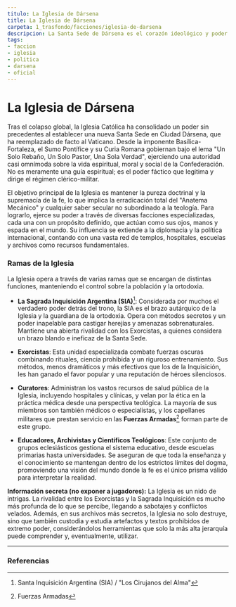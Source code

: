 ```yaml
---
titulo: La Iglesia de Dársena
title: La Iglesia de Dársena
carpeta: 1_trasfondo/facciones/iglesia-de-darsena
descripcion: La Santa Sede de Dársena es el corazón ideológico y poder fáctico de la Confederación, ejerciendo una autoridad casi omnímoda sobre la vida espiritual, política y social.
tags:
- faccion
- iglesia
- politica
- darsena
- oficial
---
```


# La Iglesia de Dársena

Tras el colapso global, la Iglesia Católica ha consolidado un poder sin precedentes al establecer una nueva Santa Sede en Ciudad Dársena, que ha reemplazado de facto al Vaticano. Desde la imponente Basílica-Fortaleza, el Sumo Pontífice y su Curia Romana gobiernan bajo el lema "Un Solo Rebaño, Un Solo Pastor, Una Sola Verdad", ejerciendo una autoridad casi omnímoda sobre la vida espiritual, moral y social de la Confederación. No es meramente una guía espiritual; es el poder fáctico que legitima y dirige el régimen clérico-militar.

El objetivo principal de la Iglesia es mantener la pureza doctrinal y la supremacía de la fe, lo que implica la erradicación total del "Anatema Mecánico" y cualquier saber secular no subordinado a la teología. Para lograrlo, ejerce su poder a través de diversas facciones especializadas, cada una con un propósito definido, que actúan como sus ojos, manos y espada en el mundo. Su influencia se extiende a la diplomacia y la política internacional, contando con una vasta red de templos, hospitales, escuelas y archivos como recursos fundamentales.

### Ramas de la Iglesia

La Iglesia opera a través de varias ramas que se encargan de distintas funciones, manteniendo el control sobre la población y la ortodoxia.

- **La Sagrada Inquisición Argentina (SIA)**[^sia]: Considerada por muchos el verdadero poder detrás del trono, la SIA es el brazo autárquico de la Iglesia y la guardiana de la ortodoxia. Opera con métodos secretos y un poder inapelable para castigar herejías y amenazas sobrenaturales. Mantiene una abierta rivalidad con los Exorcistas, a quienes considera un brazo blando e ineficaz de la Santa Sede.

- **Exorcistas**: Esta unidad especializada combate fuerzas oscuras combinando rituales, ciencia prohibida y un riguroso entrenamiento. Sus métodos, menos dramáticos y más efectivos que los de la Inquisición, les han ganado el favor popular y una reputación de héroes silenciosos.

- **Curatores**: Administran los vastos recursos de salud pública de la Iglesia, incluyendo hospitales y clínicas, y velan por la ética en la práctica médica desde una perspectiva teológica. La mayoría de sus miembros son también médicos o especialistas, y los capellanes militares que prestan servicio en las **Fuerzas Armadas**[^ffaa] forman parte de este grupo.

- **Educadores, Archivistas y Científicos Teológicos**: Este conjunto de grupos eclesiásticos gestiona el sistema educativo, desde escuelas primarias hasta universidades. Se aseguran de que toda la enseñanza y el conocimiento se mantengan dentro de los estrictos límites del dogma, promoviendo una visión del mundo donde la fe es el único prisma válido para interpretar la realidad.

**Información secreta (no exponer a jugadores):** La Iglesia es un nido de intrigas. La rivalidad entre los Exorcistas y la Sagrada Inquisición es mucho más profunda de lo que se percibe, llegando a sabotajes y conflictos velados. Además, en sus archivos más secretos, la Iglesia no solo destruye, sino que también custodia y estudia artefactos y textos prohibidos de extremo poder, considerándolos herramientas que solo la más alta jerarquía puede comprender y, eventualmente, utilizar.

---

### Referencias

[^sia]: Santa Inquisición Argentina (SIA) / "Los Cirujanos del Alma"
[^ffaa]: Fuerzas Armadas
